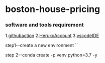 # boston-house-pricing
### software and tools requirement

1.[githubaction](http://github.com)
2.[HerukoAccount](http://Heruko.com)
3.[vscodeIDE](http://code.visualstudio.com)

step1--create a new environment 
``

step 2--conda create -p venv python=3.7 -y



